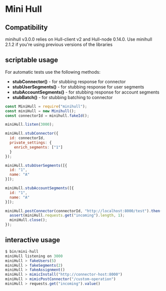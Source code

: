 # Mini Hull

## Compatibility

minihull v3.0.0 relies on Hull-client v2 and Hull-node 0.14.0.
Use minihull 2.1.2 if you're using previous versions of the libraries

## scriptable usage

For automatic tests use the following methods:

- **stubConnector()** - for stubbing response for connector
- **stubUserSegments()** - for stubbing response for user segments
- **stubAccountSegments()** - for stubbing response for account segments
- **stubBatch()** - for stubbing batching to connector

```js
const MiniHull = require("minihull");
const miniHull = new Minihull();
const connectorId = minihull.fakeId();

miniHull.listen(3000);

miniHull.stubConnector({
  id: connectorId,
  private_settings: {
    enrich_segments: ["1"]
  }
});

miniHull.stubUserSegments([{
  id: "1",
  name: "A"
}]);

miniHull.stubAccountSegments([{
  id: "1",
  name: "A"
}]);

miniHull.postConnector(connectorId, "http://localhost:8000/test").then(() => {
  assert(miniHull.requests.get("incoming").length, 1);
  miniHull.close();
});
```

## interactive usage

```js
$ bin/mini-hull
miniHull listening on 3000
miniHull > fakeUsers(5)
miniHull > fakeSegments(2)
miniHull > fakeAssignment()
miniHull > mimicInstall("http://connector-host:8000")
miniHull > mimicPostConnector("/custom-operation")
miniHull > requests.get("incoming").value()
```
